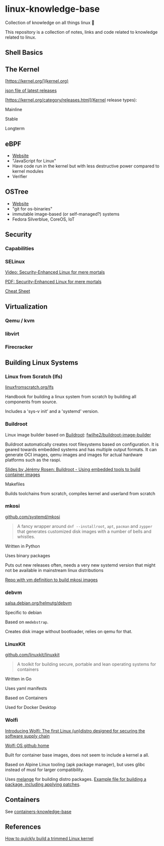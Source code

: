 # linux-knowledge-base
Collection of knowledge on all things linux 🐧

This repository is a collection of notes, links and code related to knowledge related to linux.

## Shell Basics

## The Kernel

[https://kernel.org/](kernel.org)

[json file of latest releases](https://www.kernel.org/releases.json)

[https://kernel.org/category/releases.html](Kernel release types):

Mainline

Stable

Longterm

## eBPF

- [Website](https://ebpf.io/)
- "JavaScript for Linux"
- Have code run in the kernel but with less destructive power compared to kernel modules
- Verifier

## OSTree

- [Website](https://ostreedev.github.io/ostree/)
- "git for os-binaries"
- immutable image-based (or self-managed?) systems
- Fedora Silverblue, CoreOS, IoT

## Security

### Capabilities

### SELinux

[Video: Security-Enhanced Linux for mere mortals](https://www.youtube.com/watch?v=_WOKRaM-HI4)

[PDF: Security-Enhanced Linux for mere mortals](https://videos.cdn.redhat.com/summit2015/presentations/13893_security-enhanced-linux-for-mere-mortals.pdf)

[Cheat Sheet](https://gist.github.com/OtherDevOpsGene/c73f8fc03c4fe4b6487a88de9cb0186c)

## Virtualization

### Qemu / kvm

### libvirt

### Firecracker

## Building Linux Systems

### Linux from Scratch (lfs)

[linuxfromscratch.org/lfs](https://www.linuxfromscratch.org/lfs/)

Handbook for building a linux system from scratch by building all components from source.

Includes a 'sys-v init' and a 'systemd' version.

### Buildroot

Linux image builder based on [Buildroot](https://buildroot.org):
[fwilhe2/buildroot-image-builder](https://github.com/fwilhe2/buildroot-image-builder)

Buildroot automatically creates root filesystems based on configuration.
It is geared towards embedded systems and has multiple output formats.
It can generate OCI images, qemu images and images for actual hardware platforms such as the raspi.

[Slides by Jérémy Rosen: Buildroot - Using embedded tools to build container images](https://cfp.all-systems-go.io/media/buildroot_containers.pdf)

Makefiles

Builds toolchains from scratch, compiles kernel and userland from scratch

### mkosi

[github.com/systemd/mkosi](https://github.com/systemd/mkosi)

> A fancy wrapper around `dnf --installroot`, `apt`, `pacman` and `zypper` that generates customized disk images with a number of bells and whistles.

Written in Python

Uses binary packages

Puts out new releases often, needs a very new systemd version that might not be available in mainstream linux distributions

[Repo with vm definition to build mkosi images](https://github.com/fwilhe2/mkosi-dev)

### debvm

[salsa.debian.org/helmutg/debvm](https://salsa.debian.org/helmutg/debvm)

Specific to debian

Based on `mmdebstrap`.

Creates disk image without bootloader, relies on qemu for that.

### LinuxKit

[github.com/linuxkit/linuxkit](https://github.com/linuxkit/linuxkit)

> A toolkit for building secure, portable and lean operating systems for containers

Written in Go

Uses yaml manifests

Based on Containers

Used for Docker Desktop

### Wolfi

[Introducing Wolfi: The first Linux (un)distro designed for securing the software supply chain](https://www.chainguard.dev/unchained/introducing-wolfi-the-first-linux-un-distro)

[Wolfi OS github home](https://github.com/wolfi-dev)

Built for container base images, does not seem to include a kernel a all.

Based on Alpine Linux tooling (apk package manager), but uses glibc instead of musl for larger compatibility.

Uses [melange](https://github.com/chainguard-dev/melange) for building distro packages.
[Example file for building a package, including applying patches](https://github.com/wolfi-dev/os/blob/a9487db56d1da1938c731f0f55f5dc7bb903a9d9/bzip2.yaml#L1).

## Containers

See [containers-knowledge-base](https://github.com/fwilhe2/containers-knowledge-base/)

## References

[How to quickly build a trimmed Linux kernel](https://docs.kernel.org/admin-guide/quickly-build-trimmed-linux.html)
